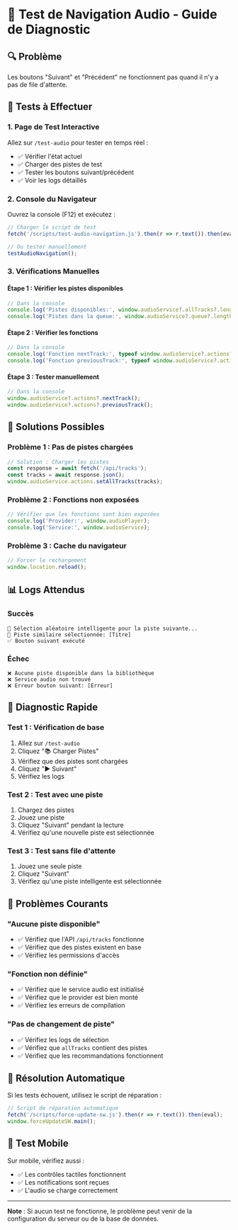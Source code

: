 # 🎵 Test de Navigation Audio - Guide de Diagnostic

## 🔍 Problème
Les boutons "Suivant" et "Précédent" ne fonctionnent pas quand il n'y a pas de file d'attente.

## 🧪 Tests à Effectuer

### 1. **Page de Test Interactive**
Allez sur `/test-audio` pour tester en temps réel :
- ✅ Vérifier l'état actuel
- ✅ Charger des pistes de test
- ✅ Tester les boutons suivant/précédent
- ✅ Voir les logs détaillés

### 2. **Console du Navigateur**
Ouvrez la console (F12) et exécutez :

```javascript
// Charger le script de test
fetch('/scripts/test-audio-navigation.js').then(r => r.text()).then(eval);

// Ou tester manuellement
testAudioNavigation();
```

### 3. **Vérifications Manuelles**

#### Étape 1 : Vérifier les pistes disponibles
```javascript
// Dans la console
console.log('Pistes disponibles:', window.audioService?.allTracks?.length);
console.log('Pistes dans la queue:', window.audioService?.queue?.length);
```

#### Étape 2 : Vérifier les fonctions
```javascript
// Dans la console
console.log('Fonction nextTrack:', typeof window.audioService?.actions?.nextTrack);
console.log('Fonction previousTrack:', typeof window.audioService?.actions?.previousTrack);
```

#### Étape 3 : Tester manuellement
```javascript
// Dans la console
window.audioService?.actions?.nextTrack();
window.audioService?.actions?.previousTrack();
```

## 🔧 Solutions Possibles

### **Problème 1 : Pas de pistes chargées**
```javascript
// Solution : Charger les pistes
const response = await fetch('/api/tracks');
const tracks = await response.json();
window.audioService.actions.setAllTracks(tracks);
```

### **Problème 2 : Fonctions non exposées**
```javascript
// Vérifier que les fonctions sont bien exposées
console.log('Provider:', window.audioPlayer);
console.log('Service:', window.audioService);
```

### **Problème 3 : Cache du navigateur**
```javascript
// Forcer le rechargement
window.location.reload();
```

## 📊 Logs Attendus

### **Succès**
```
🎵 Sélection aléatoire intelligente pour la piste suivante...
🎵 Piste similaire sélectionnée: [Titre]
✅ Bouton suivant exécuté
```

### **Échec**
```
❌ Aucune piste disponible dans la bibliothèque
❌ Service audio non trouvé
❌ Erreur bouton suivant: [Erreur]
```

## 🎯 Diagnostic Rapide

### **Test 1 : Vérification de base**
1. Allez sur `/test-audio`
2. Cliquez "📚 Charger Pistes"
3. Vérifiez que des pistes sont chargées
4. Cliquez "▶️ Suivant"
5. Vérifiez les logs

### **Test 2 : Test avec une piste**
1. Chargez des pistes
2. Jouez une piste
3. Cliquez "Suivant" pendant la lecture
4. Vérifiez qu'une nouvelle piste est sélectionnée

### **Test 3 : Test sans file d'attente**
1. Jouez une seule piste
2. Cliquez "Suivant"
3. Vérifiez qu'une piste intelligente est sélectionnée

## 🚨 Problèmes Courants

### **"Aucune piste disponible"**
- ✅ Vérifiez que l'API `/api/tracks` fonctionne
- ✅ Vérifiez que des pistes existent en base
- ✅ Vérifiez les permissions d'accès

### **"Fonction non définie"**
- ✅ Vérifiez que le service audio est initialisé
- ✅ Vérifiez que le provider est bien monté
- ✅ Vérifiez les erreurs de compilation

### **"Pas de changement de piste"**
- ✅ Vérifiez les logs de sélection
- ✅ Vérifiez que `allTracks` contient des pistes
- ✅ Vérifiez que les recommandations fonctionnent

## 🔄 Résolution Automatique

Si les tests échouent, utilisez le script de réparation :

```javascript
// Script de réparation automatique
fetch('/scripts/force-update-sw.js').then(r => r.text()).then(eval);
window.forceUpdateSW.main();
```

## 📱 Test Mobile

Sur mobile, vérifiez aussi :
- ✅ Les contrôles tactiles fonctionnent
- ✅ Les notifications sont reçues
- ✅ L'audio se charge correctement

---

**Note** : Si aucun test ne fonctionne, le problème peut venir de la configuration du serveur ou de la base de données. 